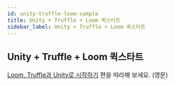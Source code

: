 ```yaml
---
id: unity-truffle-loom-sample
title: Unity + Truffle + Loom 퀵스타트
sidebar_label: Unity + Truffle + Loom 퀵스타트
---
```


## Unity + Truffle + Loom 퀵스타트

[ Loom, Truffle과 Unity로 시작하기](https://medium.com/@zacharyholland_17606/getting-started-with-loom-truffle-and-unity-f2558ad9d213) 편을 따라해 보세요. (영문)